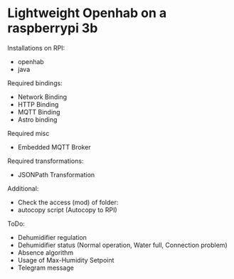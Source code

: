 # Lightweight Openhab on a raspberrypi 3b

Installations on RPI:
- openhab
- java

Required bindings:
- Network Binding
- HTTP Binding
- MQTT Binding
- Astro binding

Required misc
- Embedded MQTT Broker

Required transformations:
- JSONPath Transformation

Additional:
- Check the access (mod) of folder:
- autocopy script (Autocopy to RPI)

ToDo:
- Dehumidifier regulation
- Dehumidifier status (Normal operation, Water full, Connection problem)
- Absence algorithm
- Usage of Max-Humidity Setpoint
- Telegram message